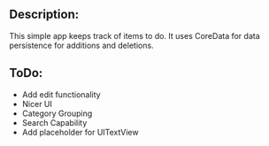 ## Description:
This simple app keeps track of items to do.  It uses CoreData for data persistence for additions and deletions.  

## ToDo:
* Add edit functionality
* Nicer UI
* Category Grouping
* Search Capability
* Add placeholder for UITextView
